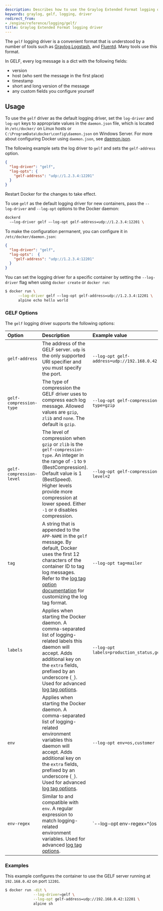 ```yaml
---
description: Describes how to use the Graylog Extended Format logging driver.
keywords: graylog, gelf, logging, driver
redirect_from:
- /engine/reference/logging/gelf/
title: Graylog Extended Format logging driver
---
```


The `gelf` logging driver is a convenient format that is understood by a number of tools such as
[Graylog](https://www.graylog.org/),[Logstash](https://www.elastic.co/products/logstash), and
[Fluentd](http://www.fluentd.org/). Many tools use this format.

In GELF, every log message is a dict with the following fields:

- version
- host (who sent the message in the first place)
- timestamp
- short and long version of the message
- any custom fields you configure yourself

## Usage

To use the `gelf` driver as the default logging driver, set the `log-driver` and
`log-opt` keys to appropriate values in the `daemon.json` file, which is located
in `/etc/docker/` on Linux hosts or `C:\ProgramData\docker\config\daemon.json`
on Windows Server. For more about configuring Docker using `daemon.json`, see
[daemon.json](/engine/reference/commandline/dockerd.md#daemon-configuration-file).

The following example sets the log driver to `gelf` and sets the `gelf-address`
option.

```json
{
  "log-driver": "gelf",
  "log-opts": {
    "gelf-address": "udp://1.2.3.4:12201"
  }
}
```

Restart Docker for the changes to take effect.

To use `gelf` as the default logging driver for new containers, pass the `--log-driver`
and `--log-opt` options to the Docker daemon:

```bash
dockerd
  -–log-driver gelf –-log-opt gelf-address=udp://1.2.3.4:12201 \
```

To make the configuration permanent, you can configure it in `/etc/docker/daemon.json`:

```json
{
  "log-driver": "gelf",
  "log-opts":  {
    "gelf-address": "udp://1.2.3.4:12201"
  }
}
```

You can set the logging driver for a specific container by setting the
`--log-driver` flag when using `docker create` or `docker run`:

```bash
$ docker run \
      -–log-driver gelf –-log-opt gelf-address=udp://1.2.3.4:12201 \
      alpine echo hello world
```

### GELF Options

The `gelf` logging driver supports the following options:

| Option                     | Description                                                                                                                                                                                                                                                              | Example value                                       |
| :------------------------- | :----------------------------------------------------------------------------------------------------------------------------------------------------------------------------------------------------------------------------------------------------------------        | :-------------------------------------------------- |
| `gelf-address`             | The address of the GELF server. `udp` is the only supported URI specifier and you must specify the port.                                                                                                                                                                 | `--log-opt gelf-address=udp://192.168.0.42:12201`   |
| `gelf-compression-type`    | The type of compression the GELF driver uses to compress each log message. Allowed values are `gzip`, `zlib` and `none`. The default is `gzip`.                                                                                                                          | `--log-opt gelf-compression-type=gzip`              |
| `gelf-compression-level`   | The level of compression when `gzip` or `zlib` is the `gelf-compression-type`. An integer in the range of `-1` to `9` (BestCompression). Default value is 1 (BestSpeed). Higher levels provide more compression at lower speed. Either `-1` or `0` disables compression. | `--log-opt gelf-compression-level=2`                |
| `tag`                      | A string that is appended to the `APP-NAME` in the `gelf` message. By default, Docker uses the first 12 characters of the container ID to tag log messages. Refer to the [log tag option documentation](log_tags.md) for customizing the log tag format.                 | `--log-opt tag=mailer`                              |
| `labels`                   | Applies when starting the Docker daemon. A comma-separated list of logging-related labels this daemon will accept. Adds additional key on the `extra` fields, prefixed by an underscore (`_`). Used for advanced [log tag options](log_tags.md).                         | `--log-opt labels=production_status,geo`            |
| `env`                      | Applies when starting the Docker daemon. A comma-separated list of logging-related environment variables this daemon will accept. Adds additional key on the `extra` fields, prefixed by an underscore (`_`). Used for advanced [log tag options](log_tags.md).          | `--log-opt env=os,customer`                         |
| `env-regex`                | Similar to and compatible with `env`. A regular expression to match logging-related environment variables. Used for advanced [log tag options](log_tags.md).                                                                                                             | `--log-opt env-regex=^(os                           | customer).` |

### Examples

This example configures the container to use the GELF server running at
`192.168.0.42` on port `12201`.

```bash
$ docker run -dit \
             --log-driver=gelf \
             --log-opt gelf-address=udp://192.168.0.42:12201 \
             alpine sh
```


